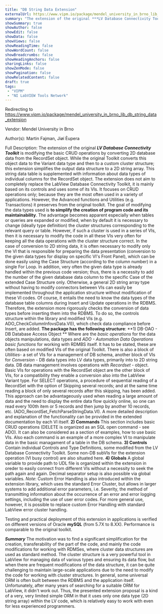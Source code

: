 ```yaml
---
title: "DB String Data Extension"
externalUrl: https://www.vipm.io/package/mendel_university_in_brno_lib_db_string_data_extension
summary: "The extension of the original ***LV Database Connectivity Toolkit*** is modifying the basic CRUD operations by converting 2D database data from the RecordSet object."
showSummary: true
showAuthor: false
showEdit: false
showData: false
showViews: false
showReadingTime: false
showWordCount: false
showBreadcrumbs: false
showHeadingAnchors: false
sharingLinks: false
showZenMode: false
showPagination: false
showRelatedContent: false
draft: true
tags:
 - "VIPM"
 - "NI LabVIEW Tools Network"
---
```


Redirecting to https://www.vipm.io/package/mendel_university_in_brno_lib_db_string_data_extension

Vendor: Mendel University in Brno

Author(s): Martin Fajman, Jiøí Èupera
 
Full Description:
The extension of the original ***LV Database Connectivity Toolkit*** is modifying the basic CRUD operations by converting 2D database data from the RecordSet object. While the original Toolkit converts this object data to the Variant data type and then to a custom cluster structure; this extension simplifies the output data structure to a 2D string array. This string data table is supplemented with information about data types of individual columns for the RecordSet object.
The extension does not aim to completely replace the LabView Database Connectivity Toolkit, it is mainly based on its controls and uses some of its VIs. It focuses on CRUD operations only; because they are the most often used in a variety of applications. However, the Advanced functions and Utilities (e.g. Transactions) it preserves from the original toolkit.
The goal of modifying the data types used is **to simplify the creation of program code and its maintainability**. The advantage becomes apparent especially when tables or queries are expanded or modified, when by default it is necessary to change (ideally type definition) the cluster structures corresponding to the relevant query or table. However, if such a cluster is used in a series of VIs, then it is necessary to modify the code in all these VIs very often for keeping all the data operations with the cluster structure correct.
In the case of conversion to 2D string data, it is often necessary to modify only the VI that is responsible for preparing the data presentation (conversion to the given data types for display on specific VI's Front Panel), which can be done easily using the Case Structure (according to the column number) in a single For Loop. In addition, very often the given data type is already handled within the previous code version; thus, there is a necessity to add the number of the given database data column to the specific Case of the extended Case Structure only. Otherwise, a general 2D string array type without having to modify connectors between VIs can easily be implemented throughout the application structure without modification of these VI codes.
Of course, it entails the need to know the data types of the database table columns during Insert and Update operations in the RDBMS. Therefore, the extension more rigorously checks the conversion of data types before inserting them into the RDBMS. To do so, the controls structure within the library and modified VIs (e.g. ADO_CheckColumnInfovsData.VI)), which check data compliance before Insert, are added.
**The package has the following structure**:
**1)	DB-DAO - DB Database Access Object **
Where are the *basic operations* for the data objects manipulations, data types and *ADO - Automation Data Operations basic functions* for working with RDMBS itself. It has to be stated, these are often based on modified VIs of the original Toolkit.
There is also a block of *Utilities*- a set of VIs for a management of DB schema,
another block of VIs for *Conversion* - DB data types into LV data types, primarily into to 2D string data. DB data management involves operations with *Recordset* - object. Basic VIs for operations with the RecordSet object are the other block of VIs, for a compatibility they enable a conversion also into the LabView Variant type. For SELECT operations, a procedure of sequential reading of a RecordSet with the option of Skipping several records; and at the same time reading a block of only several records after this skipping, has been added. This approach can be advantageously used when reading a large amount of data and the need to display the entire data flow quickly online, so one can read every 100th item or 5 records and then jump by another 10 records, etc. (ADO_RecordSet_FetchParseStringData.VI).
A more detailed description and explanation of the functionality can be provided in the extended documentation by each VI itself. 
**2)	Commands**
This section includes basic CRUD operations (DELETE is organized as an SQL open command - see ADO). It can also be considered as a section of examples, how to use basic VIs. Also each command is an example of a more complex VI to manipulate data in the basic managament of a table in the DB schema.
**3)	Controls**
Contain individual Controls and Type Definitions, some modified from the LV Database Connectivity Toolkit. Some non-DB subVIs for the extension operation (VI busy control) are also situated here.
**4)	Globals**
A  global variable to provide path to UDL file is organized within the extension in oreder to easily connect from different VIs without a necessity to seek the path again and again. Decimal separator setup is also possible via global variables.
*Note*: Custom Error Handling is also introduced within the extension library, which uses the standard Error Cluster, but allows in larger systems to add additional error parameters, i.e. Severity, the method of transmitting information about the occurrence of an error and error logging settings, including the use of user error codes. For more general use, however, it is possible to replace custom Error Handling with standard LabView error cluster handling.

Testing and practical deployment of this extension in applications is verified on different versions of Oracle **mySQL** (from 5.7X to 8.XX). Performance is comparable to the original toolkit.

***Summary***
The motivation was to find a significant simplification for the creation, transferability of the part of the code, and mainly the code modifications for working with RDMSes, where cluster data structures are used as standard method. The cluster structure is a very powerful tool in LabView for managing data of various types and ensuring its data flow, but when there are frequent modifications of the data structure, it can be quite challenging to maintain large-scale applications due to the need to modify the code for working with cluster structures. In general, some universal ORM is often built between the RDBMS and the application itself. Unfortunately, after many years of searching for a suitable ORM for LabView, it didn't work out. Thus, the presented extension proposal is a kind of a very, very limited simple ORM in that it uses only one data type (2D string array) within the LV code, which is relatively easy to work with even for less experienced programmers.